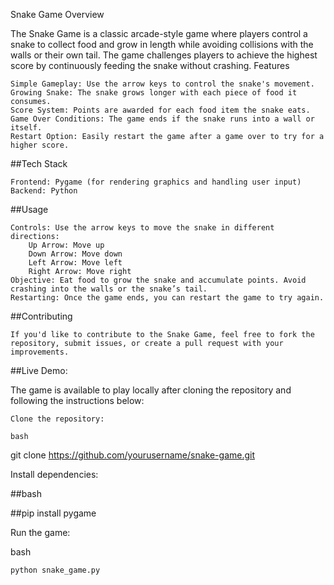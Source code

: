 Snake Game
Overview

The Snake Game is a classic arcade-style game where players control a snake to collect food and grow in length while avoiding collisions with the walls or their own tail. The game challenges players to achieve the highest score by continuously feeding the snake without crashing.
Features

    Simple Gameplay: Use the arrow keys to control the snake's movement.
    Growing Snake: The snake grows longer with each piece of food it consumes.
    Score System: Points are awarded for each food item the snake eats.
    Game Over Conditions: The game ends if the snake runs into a wall or itself.
    Restart Option: Easily restart the game after a game over to try for a higher score.

##Tech Stack

    Frontend: Pygame (for rendering graphics and handling user input)
    Backend: Python

##Usage

    Controls: Use the arrow keys to move the snake in different directions:
        Up Arrow: Move up
        Down Arrow: Move down
        Left Arrow: Move left
        Right Arrow: Move right
    Objective: Eat food to grow the snake and accumulate points. Avoid crashing into the walls or the snake’s tail.
    Restarting: Once the game ends, you can restart the game to try again.

##Contributing

    If you'd like to contribute to the Snake Game, feel free to fork the repository, submit issues, or create a pull request with your improvements.

##Live Demo:

The game is available to play locally after cloning the repository and following the instructions below:

    Clone the repository:

    bash

git clone https://github.com/yourusername/snake-game.git

Install dependencies:

##bash

##pip install pygame

Run the game:

bash

    python snake_game.py
